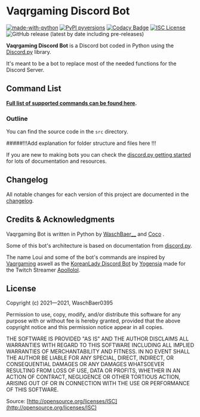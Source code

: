 # Vaqrgaming Discord Bot
[![made-with-python](https://img.shields.io/badge/Made%20with-Python-1f425f.svg)](https://www.python.org/)
[![PyPI pyversions](https://img.shields.io/pypi/pyversions/ansicolortags.svg)](https://pypi.python.org/pypi/ansicolortags/)
[![Codacy Badge](https://app.codacy.com/project/badge/Grade/40d1da68d7ab49cda6815a6ea52733e4)](https://www.codacy.com?utm_source=github.com&amp;utm_medium=referral&amp;utm_content=WaschBaer0395/VaqrDiscordbot-Python&amp;utm_campaign=Badge_Grade)
[![ISC License](https://img.shields.io/badge/license-ISC-green)](https://github.com/WaschBaer0395/VaqrDiscordBot-Python/blob/master/LICENSE) 
![GitHub release (latest by date including pre-releases)](https://img.shields.io/github/v/release/WaschBaer0395/VaqrDiscordbot-python?include_prereleases)

**Vaqrgaming Discord Bot** is a Discord bot coded in Python using the [Discord.py](https://discordpy.readthedocs.io/en/stable/) library.

It's meant to be a bot to replace most of the needed functions for the Discord Server.

## Command List

**[Full list of supported commands can be found here](https://github.com/WaschBaer0395/VaqrDiscordbot-Python/blob/master/COMMANDS.md#VaqrDiscordbot-Python).**

### Outline

You can find the source code in the `src` directory.

#####!!!Add explanation for folder structure and files here !!!

If you are new to making bots you can check the [discord.py getting started](https://discordpy.readthedocs.io/en/stable/#getting-started) for lots of documentation and resources.

## Changelog

All notable changes for each version of this project are documented in the [changelog](https://github.com/WaschBaer0395/VaqrDiscordbot-Python/blob/master/CHANGELOG.md).

## Credits & Acknowledgments

Vaqrgaming Bot is written in Python by [WaschBaer__](https://github.com/WaschBaer0395) and  [Coco](https://github.com/cococow123) .

Some of this bot's architecture is based on documentation from [discord.py](https://discordpy.readthedocs.io/en/stable/).

The name Loui and some of the bot's commands are inspired by [Vaqrgaming](https://www.twitch.tv/vaqrgaming)
aswell as the [KoreanLady Discord Bot](https://github.com/yogensia/korean-lady-discord-bot) by [Yogensia](https://github.com/yogensia) made for the Twitch Streamer [Apollolol](https://www.twitch.tv/apollolol).

## License

Copyright (c) 2021—2021, WaschBaer0395

Permission to use, copy, modify, and/or distribute this software for any purpose
with or without fee is hereby granted, provided that the above copyright notice
and this permission notice appear in all copies.

THE SOFTWARE IS PROVIDED "AS IS" AND THE AUTHOR DISCLAIMS ALL WARRANTIES WITH
REGARD TO THIS SOFTWARE INCLUDING ALL IMPLIED WARRANTIES OF MERCHANTABILITY AND
FITNESS. IN NO EVENT SHALL THE AUTHOR BE LIABLE FOR ANY SPECIAL, DIRECT,
INDIRECT, OR CONSEQUENTIAL DAMAGES OR ANY DAMAGES WHATSOEVER RESULTING FROM LOSS
OF USE, DATA OR PROFITS, WHETHER IN AN ACTION OF CONTRACT, NEGLIGENCE OR OTHER
TORTIOUS ACTION, ARISING OUT OF OR IN CONNECTION WITH THE USE OR PERFORMANCE OF
THIS SOFTWARE.

Source: [http://opensource.org/licenses/ISC](http://opensource.org/licenses/ISC)
